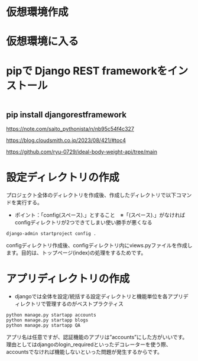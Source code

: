 # 仮想環境作成

# 仮想環境に入る


# pipで Django REST frameworkをインストール
```

```
pip install djangorestframework
---

https://note.com/saito_pythonista/n/nb95c54f4c327

https://blog.cloudsmith.co.jp/2023/08/421/#toc4

https://github.com/ryu-0729/ideal-body-weight-api/tree/main

# 設定ディレクトリの作成
プロジェクト全体のディレクトリを作成後、作成したディレクトリで以下コマンドを実行する。
- ポイント：「config(スペース).」とすること　※「(スペース).」がなければconfigディレクトリが2つできてしまい使い勝手が悪くなる
```
django-admin startproject config .
```

configディレクトリ作成後、configディレクトリ内にviews.pyファイルを作成します。目的は、トップページ(index)の処理をするためです。

# アプリディレクトリの作成

- djangoでは全体を設定/統括する設定ディレクトリと機能単位を各アプリディレクトリで管理するのがベストプラクティス

```
python manage.py startapp accounts
python manage.py startapp blogs
python manage.py startapp QA
```

アプリ名は任意ですが、認証機能のアプリは”accounts”にした方がいいです。
理由としてはdjangoのlogin_requiredといったデコレーターを使う際、accountsでなければ機能しないといった問題が発生するからです。

# 